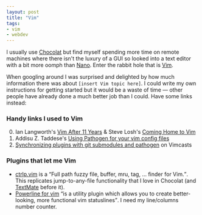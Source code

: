 ```yaml
---
layout: post
title: "Vim"
tags:
- vim
- webdev
---
```


I usually use [Chocolat](http://www.chocolatapp.com) but find myself spending more time on remote machines where there isn't the luxury of a GUI so looked into a text editor with a bit more oomph than [Nano](http://www.nano-editor.org). Enter the rabbit hole that is [Vim](http://www.vim.org).

When googling around I was surprised and delighted by how much information there was about `[insert Vim topic here]`. I could write my own instructions for getting started but it would be a waste of time &mdash; other people have already done a much better job than I could. Have some links instead:

### Handy links I used to Vim

0. Ian Langworth's [Vim After 11 Years](http://statico.github.com/vim.html) &amp; Steve Losh's [Coming Home to Vim](http://stevelosh.com/blog/2010/09/coming-home-to-vim)
1. Addisu Z. Taddese's [Using Pathogen for your vim config files](http://addisu.taddese.com/blog/using-github-and-pathogen-for-your-vim-config-files/)
2. [Synchronizing plugins with git submodules and pathogen](http://vimcasts.org/episodes/synchronizing-plugins-with-git-submodules-and-pathogen/) on Vimcasts

### Plugins that let me Vim

* [ctrlp.vim](https://github.com/kien/ctrlp.vim) is a <q>Full path fuzzy file, buffer, mru, tag, ... finder for Vim.</q>. This replicates jump-to-any-file functionality that I love in Chocolat (and [TextMate](http://macromates.com) before it).
* [Powerline for vim](https://github.com/Lokaltog/vim-powerline) <q>is a utility plugin which allows you to create better-looking, more functional vim statuslines</q>. I need my line/columns number counter.
